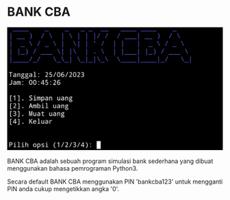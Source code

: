 # BANK CBA

![bank cba](https://github.com/FII14/BANK_CBA/blob/main/img.jpg)

BANK CBA adalah sebuah program simulasi bank sederhana yang dibuat menggunakan bahasa pemrograman Python3.

Secara default BANK CBA menggunakan PIN 'bankcba123' untuk mengganti PIN anda cukup mengetikkan angka '0'.
